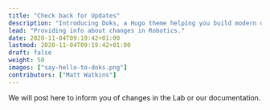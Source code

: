 ```yaml
---
title: "Check back for Updates"
description: "Introducing Doks, a Hugo theme helping you build modern documentation websites that are secure, fast, and SEO-ready — by default."
lead: "Providing info about changes in Robotics."
date: 2020-11-04T09:19:42+01:00
lastmod: 2020-11-04T09:19:42+01:00
draft: false
weight: 50
images: ["say-hello-to-doks.png"]
contributors: ["Matt Watkins"]
---
```


We will post here to inform you of changes in the Lab or our documentation.